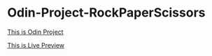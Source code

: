 # Odin-Project-RockPaperScissors
<a href="https://www.theodinproject.com/courses/foundations/lessons/rock-paper-scissors">This is Odin Project</a>

<a href="https://j9011303.github.io/Odin-Project-RockPaperScissors/.">This is Live Preview</a>

